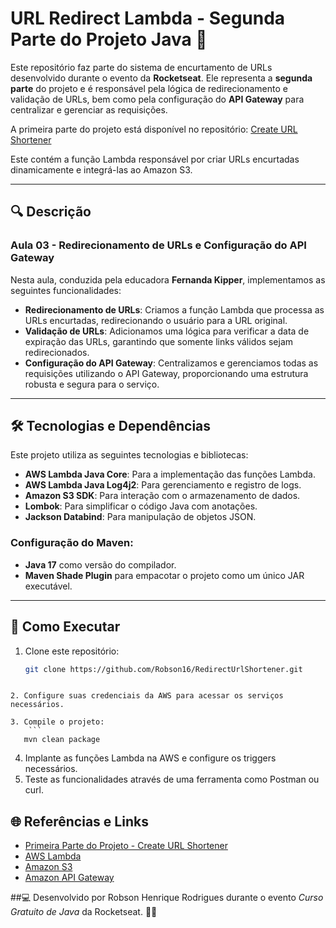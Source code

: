 # URL Redirect Lambda - Segunda Parte do Projeto Java 🚀

Este repositório faz parte do sistema de encurtamento de URLs desenvolvido durante o evento da **Rocketseat**. Ele
representa a **segunda parte** do projeto e é responsável pela lógica de redirecionamento e validação de URLs, bem como
pela configuração do **API Gateway** para centralizar e gerenciar as requisições.

A primeira parte do projeto está disponível no repositório:
[Create URL Shortener](https://github.com/Robson16/CreateUrlShortener)

Este contém a função Lambda responsável por criar URLs encurtadas dinamicamente e integrá-las ao Amazon S3.

---

## 🔍 Descrição

### Aula 03 - Redirecionamento de URLs e Configuração do API Gateway

Nesta aula, conduzida pela educadora **Fernanda Kipper**, implementamos as seguintes funcionalidades:

- **Redirecionamento de URLs**: Criamos a função Lambda que processa as URLs encurtadas, redirecionando o usuário para a
  URL original.
- **Validação de URLs**: Adicionamos uma lógica para verificar a data de expiração das URLs, garantindo que somente
  links válidos sejam redirecionados.
- **Configuração do API Gateway**: Centralizamos e gerenciamos todas as requisições utilizando o API Gateway,
  proporcionando uma estrutura robusta e segura para o serviço.

---

## 🛠️ Tecnologias e Dependências

Este projeto utiliza as seguintes tecnologias e bibliotecas:

- **AWS Lambda Java Core**: Para a implementação das funções Lambda.
- **AWS Lambda Java Log4j2**: Para gerenciamento e registro de logs.
- **Amazon S3 SDK**: Para interação com o armazenamento de dados.
- **Lombok**: Para simplificar o código Java com anotações.
- **Jackson Databind**: Para manipulação de objetos JSON.

### Configuração do Maven:

- **Java 17** como versão do compilador.
- **Maven Shade Plugin** para empacotar o projeto como um único JAR executável.

---

## 🚀 Como Executar

1. Clone este repositório:
   ```bash
   git clone https://github.com/Robson16/RedirectUrlShortener.git

```

2. Configure suas credenciais da AWS para acessar os serviços necessários.

3. Compile o projeto:
    ```
   mvn clean package
   ```

4. Implante as funções Lambda na AWS e configure os triggers necessários.
5. Teste as funcionalidades através de uma ferramenta como Postman ou curl.

## 🌐 Referências e Links

- [Primeira Parte do Projeto - Create URL Shortener](https://github.com/Robson16/CreateUrlShortener)
- [AWS Lambda](https://aws.amazon.com/pt/lambda/)
- [Amazon S3](https://aws.amazon.com/pt/s3/)
- [Amazon API Gateway](https://aws.amazon.com/pt/api-gateway/)

##💻 Desenvolvido por Robson Henrique Rodrigues durante o evento *Curso Gratuito de Java* da Rocketseat. 🧑‍💻
